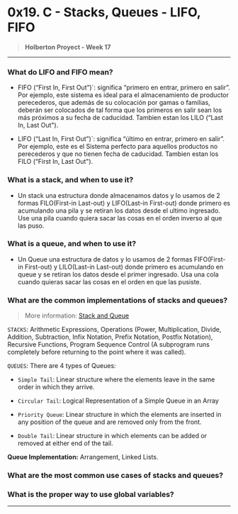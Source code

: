 # 0x19. C - Stacks, Queues - LIFO, FIFO
> **Holberton Proyect - Week 17**
***

### What do LIFO and FIFO mean?

* FIFO (“First In, First Out”)`: significa “primero en entrar, primero en salir”. Por ejemplo, este sistema es ideal para el almacenamiento de productor perecederos, que además de su colocación por gamas o familias, deberán ser colocados de tal forma que los primeros en salir sean los más próximos a su fecha de caducidad. Tambien estan los LILO (“Last In, Last Out").

* LIFO (“Last In, First Out”)`: significa “último en entrar, primero en salir”. Por ejemplo, este es el Sistema perfecto para aquellos productos no perecederos y que no tienen fecha de caducidad. Tambien estan los FILO (“First In, Last Out").
### What is a stack, and when to use it?
* Un stack una estructura donde almacenamos datos y lo usamos de 2 formas FILO(First-in Last-out) y LIFO(Last-in First-out) donde primero es acumulando una pila y se retiran los datos desde el ultimo ingresado. Use una pila cuando quiera sacar las cosas en el orden inverso al que las puso.

### What is a queue, and when to use it?
* Un Queue una estructura de datos y lo usamos de 2 formas FIFO(First-in First-out) y LILO(Last-in Last-out) donde primero es acumulando en queue y se retiran los datos desde el primer ingresado. Usa una cola cuando quieras sacar las cosas en el orden en que las pusiste.
        
### What are the common implementations of stacks and queues?
> More information:
        [Stack and Queue](https://es.slideshare.net/nieves1988/estructura-datos-pilas-y-colas)

`STACKS`: Arithmetic Expressions, Operations (Power, Multiplication, Divide, Addition, Subtraction, Infix Notation, Prefix Notation, Postfix Notation), Recursive Functions, Program Sequence Control (A subprogram runs completely before returning to the point where it was called).

`QUEUES`: There are 4 types of Queues:

  * `Simple Tail`: Linear structure where the elements leave in the same order in which they arrive.

  * `Circular Tail`: Logical Representation of a Simple Queue in an Array

  * `Priority Queue`: Linear structure in which the elements are inserted in any position of the queue and are removed only from the front.
        
  * `Double Tail`: Linear structure in which elements can be added or removed at either end of the tail.
        
  **Queue Implementation:**
                Arrangement, Linked Lists. 
                
### What are the most common use cases of stacks and queues?

### What is the proper way to use global variables?

***
